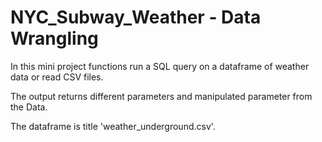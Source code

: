 NYC_Subway_Weather - Data Wrangling
==========

In this mini project functions run a SQL query on a dataframe of
weather data or read CSV files. 

The output returns different parameters and manipulated parameter
from the Data.


The dataframe is title 'weather_underground.csv'.


